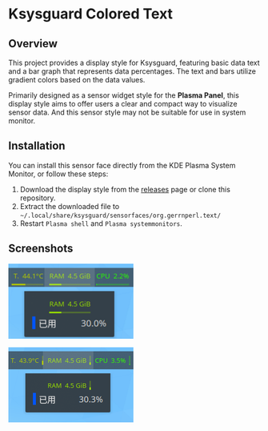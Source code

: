 # Ksysguard Colored Text

## Overview 

This project provides a display style for Ksysguard, featuring basic data text and a bar graph that represents data percentages. The text and bars utilize gradient colors based on the data values.

Primarily designed as a sensor widget style for the **Plasma Panel**, this display style aims to offer users a clear and compact way to visualize sensor data. And this sensor style may not be suitable for use in system monitor.

## Installation

You can install this sensor face directly from the KDE Plasma System Monitor, or follow these steps:

1. Download the display style from the [releases](https://www.pling.com/p/1972690/) page or clone this repository.
2. Extract the downloaded file to `~/.local/share/ksysguard/sensorfaces/org.gerrnperl.text/`
3. Restart `Plasma shell` and `Plasma systemmonitors`.

## Screenshots

![style1](screenshots/style1.png)

![style2](screenshots/style2.png)